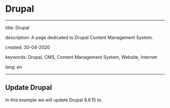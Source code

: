 # Drupal

-----
title: Drupal

description: A page dedicated to Drupal Content Management System.

created: 30-04-2020

keywords: Drupal, CMS, Content Management System, Website, Internet

lang: en

-----

## Update Drupal

In this example we will update Drupal 8.6.15 to.

